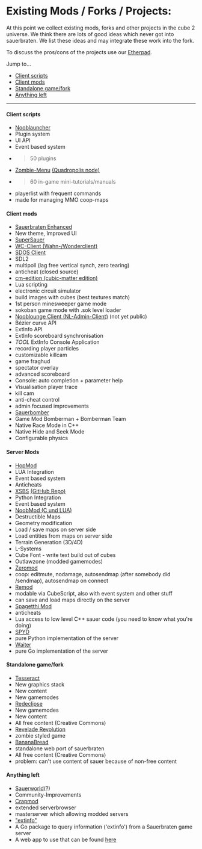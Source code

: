 # Existing Mods / Forks / Projects:

At this point we collect existing mods, forks and other projects in the cube 2 universe. We think there are lots of good ideas which never got into sauerbraten. We list these ideas and may integrate these work into the fork.

To discuss the pros/cons of the projects use our [Etherpad](https://piratenpad.de/p/SauerbratenFork).

Jump to...
* [Client scripts](#client-scripts)
* [Client mods](#client-mods)
* [Standalone game/fork](#standalone-gamefork)
* [Anything left](#anything-left)

***

#### Client scripts
* [Nooblauncher](http://forge.nooblounge.net/projects/nooblauncher)
 * Plugin system
 * UI API
 * Event based system
 * > 50 plugins
* [Zombie-Menu](https://github.com/zombie-crew/zombie-menu) [(Quadropolis node)](http://www.quadropolis.us/node/3716)
 * >60 in-game mini-tutorials/manuals
 * playerlist with frequent commands
 * made for managing MMO coop-maps

#### Client mods
* [Sauerbraten Enhanced](https://sourceforge.net/projects/sauerenhanced/)
 * New theme, Improved UI
* [SuperSauer](http://supersauer.blogspot.de)
* [WC-Client (Wahn-/Wonderclient)](http://ogros.org/forum/viewtopic.php?f=77&t=1733)
* [SDOS Client](https://github.com/pisto/sdos-test)
 * SDL2
 * multipoll (lag free vertical synch, zero tearing)
 * anticheat (closed source)
* [cm-edition (cubic-matter edition)](https://sourceforge.net/projects/cmsauerbraten/)
 * Lua scripting
 * electronic circuit simulator
 * build images with cubes (best textures match)
 * 1st person minesweeper game mode
 * sokoban game mode with .sok level loader
* [Nooblounge Client (NL-Admin-Client)](http://forge.nooblounge.net/projects/nl-adminclient) (not yet public)
 * Bézier curve API
 * ExtInfo API
 * ExtInfo scoreboard synchronisation
 * *TOOL* ExtInfo Console Application
 * recording player particles
 * customizable killcam
 * game fraghud
 * spectator overlay
 * advanced scoreboard
 * Console: auto completion + parameter help
 * Visualisation player trace
 * kill cam
 * anti-cheat control
 * admin focused improvements
* [Sauerbomber](http://forge.nooblounge.net/projects/bomberman)
 * Game Mod Bomberman + Bomberman Team
 * Native Race Mode in C++
 * Native Hide and Seek Mode
 * Configurable physics

#### Server Mods
* [HopMod](https://code.google.com/p/hopmod/)
 * LUA Integration
 * Event based system
 * Anticheats
* [XSBS](http://xsbs.greghaynes.net) [(GitHub Repo)](https://github.com/greghaynes/xsbs)
 * Python Integration
 * Event based system
* [NoobMod (C und LUA)](http://forge.nooblounge.net/projects/noobmod)
 * Destructible Maps
 * Geometry modification
 * Load / save maps on server side
 * Load entities from maps on server side
 * Terrain Generation (3D/4D)
 * L-Systems
 * Cube Font - write text build out of cubes
 * Outlawzone (modded gamemodes)
* [Zeromod](https://github.com/andrius4669/zeromod)
 * coop: editmute, nodamage, autosendmap (after somebody did /sendmap), autosendmap on connect
* [Remod](https://code.google.com/p/remod-sauerbraten/)
 * modable via CubeScript, also with event system and other stuff
 * can save and load maps directly on the server
* [Spagetthi Mod](https://github.com/pisto/spaghettimod)
 * anticheats
 * Lua access to low level C++ sauer code (you need to know what you're doing)
* [SPYD](https://github.com/fdChasm/spyd)
 * pure Python implementation of the server
* [Waiter](https://github.com/sauerbraten/waiter)
 * pure Go implementation of the server

#### Standalone game/fork
* [Tesseract](http://tesseract.gg)
 * New graphics stack
 * New content
 * New gamemodes
* [Redeclipse](http://redeclipse.net)
 * New gamemodes
 * New content
 * All free content (Creative Commons)
* [Revelade Revolution](http://theintercooler.com/reveladerevolution.html)
 * zombie styled game
* [BananaBread](https://github.com/kripken/BananaBread)
 * standalone web port of sauerbraten
 * All free content (Creative Commons)
 * problem: can't use content of sauer because of non-free content

#### Anything left
* [Sauerworld](http://www.sauerworld.org/)(?)
 * Community-Improvements
* [Crapmod](http://crapmod.net)
 * extended serverbrowser
 * masterserver which allowing modded servers
* ["extinfo"](https://github.com/sauerbraten/extinfo)
 * A Go package to query information ('extinfo') from a Sauerbraten game server
 * A web app to use that can be found [here](https://github.com/sauerbraten/extinfo-web)
